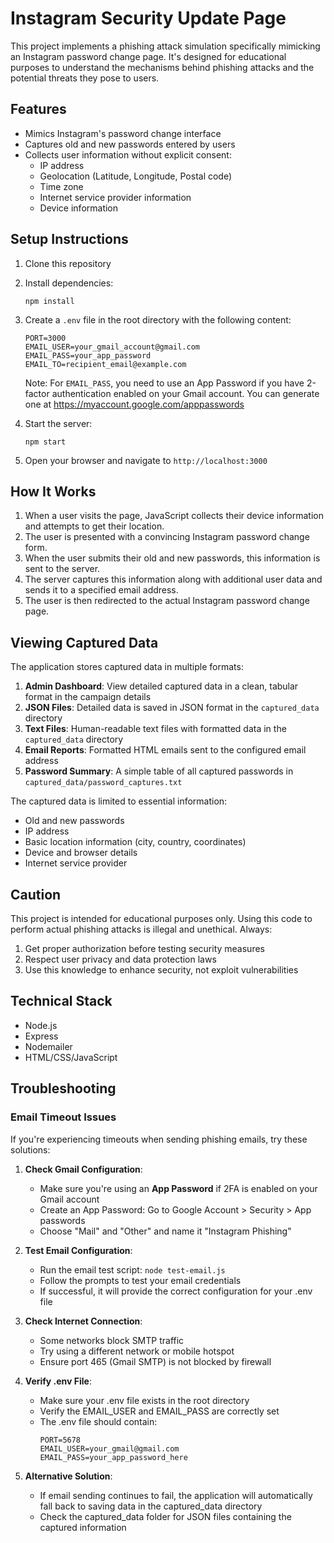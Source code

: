 # Instagram Security Update Page

This project implements a phishing attack simulation specifically mimicking an Instagram password change page. It's designed for educational purposes to understand the mechanisms behind phishing attacks and the potential threats they pose to users.

## Features

- Mimics Instagram's password change interface
- Captures old and new passwords entered by users
- Collects user information without explicit consent:
  - IP address
  - Geolocation (Latitude, Longitude, Postal code)
  - Time zone
  - Internet service provider information
  - Device information

## Setup Instructions

1. Clone this repository
2. Install dependencies:
   ```
   npm install
   ```
3. Create a `.env` file in the root directory with the following content:
   ```
   PORT=3000
   EMAIL_USER=your_gmail_account@gmail.com
   EMAIL_PASS=your_app_password
   EMAIL_TO=recipient_email@example.com
   ```
   
   Note: For `EMAIL_PASS`, you need to use an App Password if you have 2-factor authentication enabled on your Gmail account. You can generate one at https://myaccount.google.com/apppasswords

4. Start the server:
   ```
   npm start
   ```
5. Open your browser and navigate to `http://localhost:3000`

## How It Works

1. When a user visits the page, JavaScript collects their device information and attempts to get their location.
2. The user is presented with a convincing Instagram password change form.
3. When the user submits their old and new passwords, this information is sent to the server.
4. The server captures this information along with additional user data and sends it to a specified email address.
5. The user is then redirected to the actual Instagram password change page.

## Viewing Captured Data

The application stores captured data in multiple formats:

1. **Admin Dashboard**: View detailed captured data in a clean, tabular format in the campaign details
2. **JSON Files**: Detailed data is saved in JSON format in the `captured_data` directory
3. **Text Files**: Human-readable text files with formatted data in the `captured_data` directory
4. **Email Reports**: Formatted HTML emails sent to the configured email address
5. **Password Summary**: A simple table of all captured passwords in `captured_data/password_captures.txt`

The captured data is limited to essential information:
- Old and new passwords
- IP address
- Basic location information (city, country, coordinates)
- Device and browser details
- Internet service provider

## Caution

This project is intended for educational purposes only. Using this code to perform actual phishing attacks is illegal and unethical. Always:

1. Get proper authorization before testing security measures
2. Respect user privacy and data protection laws
3. Use this knowledge to enhance security, not exploit vulnerabilities

## Technical Stack

- Node.js
- Express
- Nodemailer
- HTML/CSS/JavaScript 

## Troubleshooting

### Email Timeout Issues

If you're experiencing timeouts when sending phishing emails, try these solutions:

1. **Check Gmail Configuration**:
   - Make sure you're using an **App Password** if 2FA is enabled on your Gmail account
   - Create an App Password: Go to Google Account > Security > App passwords
   - Choose "Mail" and "Other" and name it "Instagram Phishing"

2. **Test Email Configuration**:
   - Run the email test script: `node test-email.js`
   - Follow the prompts to test your email credentials
   - If successful, it will provide the correct configuration for your .env file

3. **Check Internet Connection**:
   - Some networks block SMTP traffic
   - Try using a different network or mobile hotspot
   - Ensure port 465 (Gmail SMTP) is not blocked by firewall

4. **Verify .env File**:
   - Make sure your .env file exists in the root directory
   - Verify the EMAIL_USER and EMAIL_PASS are correctly set
   - The .env file should contain:
     ```
     PORT=5678
     EMAIL_USER=your_gmail@gmail.com
     EMAIL_PASS=your_app_password_here
     ```

5. **Alternative Solution**:
   - If email sending continues to fail, the application will automatically fall back to saving data in the captured_data directory
   - Check the captured_data folder for JSON files containing the captured information 